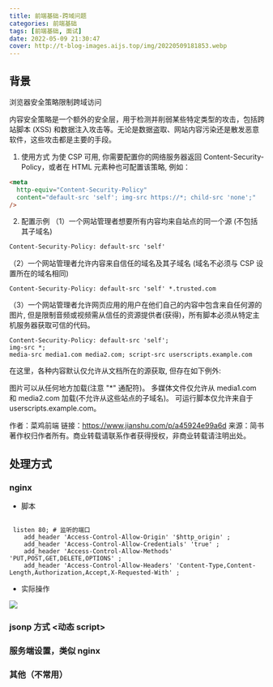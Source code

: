 ```yaml
---
title: 前端基础-跨域问题
categories: 前端基础
tags: [前端基础, 面试]
date: 2022-05-09 21:30:47
cover: http://t-blog-images.aijs.top/img/20220509181853.webp
---
```


## 背景

浏览器安全策略限制跨域访问

内容安全策略是一个额外的安全层，用于检测并削弱某些特定类型的攻击，包括跨站脚本 (XSS) 和数据注入攻击等。无论是数据盗取、网站内容污染还是散发恶意软件，这些攻击都是主要的手段。

1. 使用方式
   为使 CSP 可用, 你需要配置你的网络服务器返回 Content-Security-Policy，或者在 HTML <meta> 元素种也可配置该策略, 例如：

```html
<meta
  http-equiv="Content-Security-Policy"
  content="default-src 'self'; img-src https://*; child-src 'none';"
/>
```

2. 配置示例
   （1）一个网站管理者想要所有内容均来自站点的同一个源 (不包括其子域名)

```html
Content-Security-Policy: default-src 'self'
```

（2）一个网站管理者允许内容来自信任的域名及其子域名 (域名不必须与 CSP 设置所在的域名相同)

```
Content-Security-Policy: default-src 'self' *.trusted.com
```

（3）一个网站管理者允许网页应用的用户在他们自己的内容中包含来自任何源的图片, 但是限制音频或视频需从信任的资源提供者(获得)，所有脚本必须从特定主机服务器获取可信的代码。

```
Content-Security-Policy: default-src 'self';
img-src *;
media-src media1.com media2.com; script-src userscripts.example.com
```

在这里，各种内容默认仅允许从文档所在的源获取, 但存在如下例外:

图片可以从任何地方加载(注意 "\*" 通配符)。
多媒体文件仅允许从 media1.com 和 media2.com 加载(不允许从这些站点的子域名)。
可运行脚本仅允许来自于 userscripts.example.com。

作者：菜鸡前端
链接：https://www.jianshu.com/p/a45924e99a6d
来源：简书
著作权归作者所有。商业转载请联系作者获得授权，非商业转载请注明出处。

## 处理方式

### nginx

- 脚本

```shell

 listen 80; # 监听的端⼝
    add_header 'Access-Control-Allow-Origin' '$http_origin' ;
    add_header 'Access-Control-Allow-Credentials' 'true' ;
    add_header 'Access-Control-Allow-Methods' 'PUT,POST,GET,DELETE,OPTIONS' ;
    add_header 'Access-Control-Allow-Headers' 'Content-Type,Content-Length,Authorization,Accept,X-Requested-With' ;
```

- 实际操作

![](http://t-blog-images.aijs.top/img/20220509181853.webp)

### jsonp 方式 <动态 script>

### 服务端设置，类似 nginx

### 其他（不常用）
